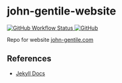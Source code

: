 # john-gentile-website

<a href="https://github.com/JohnnyGOX17/john-gentile-website/actions">
  <img alt="GitHub Workflow Status" src="https://img.shields.io/github/workflow/status/JohnnyGOX17/john-gentile-website/Build?logo=github&style=flat-square">
</a>
<a href="https://github.com/JohnnyGOX17/john-gentile-website/blob/master/LICENSE">
  <img alt="GitHub" src="https://img.shields.io/github/license/JohnnyGOX17/john-gentile-website?color=orange&logo=github&style=flat-square">
</a>

Repo for website [john-gentile.com](https://john-gentile.com/)

## References

* [Jekyll Docs](https://jekyllrb.com/docs/)

